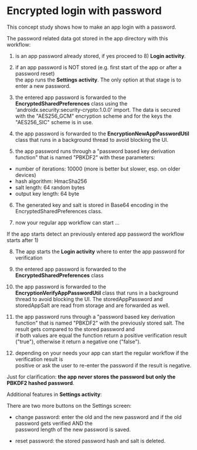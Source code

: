 # Encrypted login with password

This concept study shows how to make an app login with a password.

The password related data got stored in the app directory with this workflow:

1) is an app password already stored, if yes proceed to 8) **Login activity**.

2) if an app password is NOT stored (e.g. first start of the app or after a password reset)  
the app runs the **Settings activity**. The only option at that stage is to enter a new 
password.

3) the entered app password is forwarded to the **EncryptedSharedPreferences** class using the  
'androidx.security:security-crypto:1.0.0' import. The data is secured with the "AES256_GCM" 
encryption scheme and for the keys the "AES256_SIC" scheme is in use.

4) the app password is forwarded to the **EncryptionNewAppPasswordUtil** class that runs in a 
background thread to avoid blocking the UI.

5) the app password runs through a "password based key derivation function" that is named 
"PBKDF2" with these parameters:

- number of iterations: 10000 (more is better but slower, esp. on older devices) 
- hash algorithm: HmacSha256
- salt length: 64 random bytes
- output key length: 64 byte

6) The generated key and salt is stored in Base64 encoding in the EncryptedSharedPreferences class.  

7) now your regular app workflow can start ...

If the app starts detect an previously entered app password the workflow starts after 1)  

8) The app starts the **Login activity** where to enter the app password for verification

9) the entered app password is forwarded to the **EncryptedSharedPreferences** class

10) the app password is forwarded to the **EncryptionVerifyAppPasswordUtil** class that runs in a 
background thread to avoid blocking the UI. The storedAppPassword and storedAppSalt are read from 
storage and are forwarded as well.

11) the app password runs through a "password based key derivation function" that is named 
"PBKDF2" with the previously stored salt. The result gets compared to the stored password and   
if both values are equal the function return a positive verification result ("true"), otherwise 
it return a negative one ("false").

12) depending on your needs your app can start the regular workflow if the verification result is  
positive or ask the user to re-enter the password if the result is negative. 

Just for clarification: **the app never stores the password but only the PBKDF2 hashed password**.

Additional features in **Settings activity**:

There are two more buttons on the Settings screen:

- change password: enter the old and the new password and if the old password gets verified AND the  
password length of the new password is saved.

- reset password: the stored password hash and salt is deleted.
